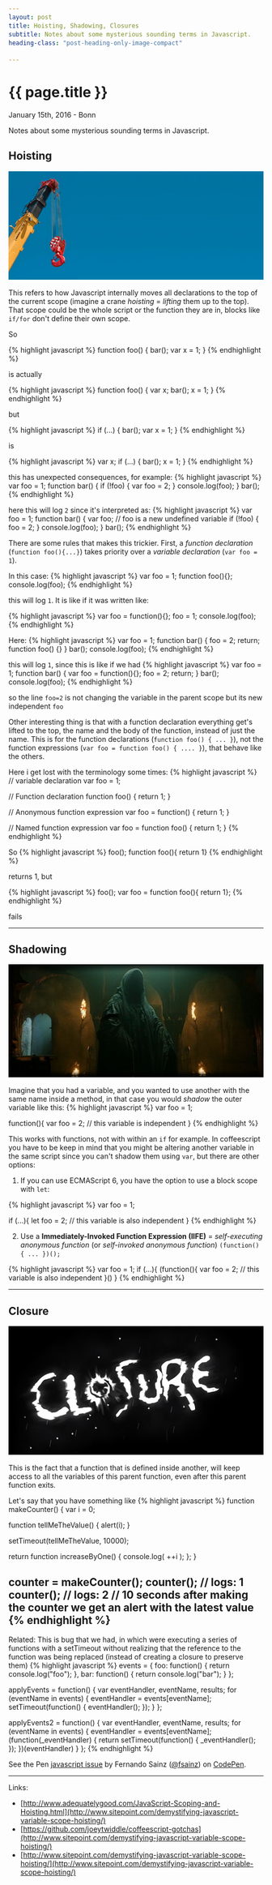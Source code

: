 ```yaml
---
layout: post
title: Hoisting, Shadowing, Closures
subtitle: Notes about some mysterious sounding terms in Javascript.
heading-class: "post-heading-only-image-compact"

---
```


{{ page.title }}
================

<p class="meta">January 15th, 2016 - Bonn</p>

Notes about some mysterious sounding terms in Javascript.

## Hoisting

<img src="/img/hoisting.jpg" />

This refers to how Javascript internally moves all declarations to the top of the current scope (imagine a crane _hoisting_ = _lifting_ them up to the top). That scope could be the whole script or the function they are in, blocks like `if/for` don't define their own scope.

So

{% highlight javascript %}
function foo() {
  bar();
  var x = 1;
}
{% endhighlight %}

is actually

{% highlight javascript %}
function foo() {
  var x;
  bar();
  x = 1;
}
{% endhighlight %}

but

{% highlight javascript %}
if (...) {
  bar();
  var x = 1;
}
{% endhighlight %}

is

{% highlight javascript %}
var x;
if (...) {
  bar();
  x = 1;
}
{% endhighlight %}

this has unexpected consequences, for example:
{% highlight javascript %}
var foo = 1;
function bar() {
  if (!foo) {
    var foo = 2;
  }
  console.log(foo);
}
bar();
{% endhighlight %}

here this will log `2` since it's interpreted as:
{% highlight javascript %}
var foo = 1;
function bar() {
  var foo; // foo is a new undefined variable
  if (!foo) {
    foo = 2;
  }
  console.log(foo);
}
bar();
{% endhighlight %}

There are some rules that makes this trickier. First, a *function declaration* (`function foo(){...}`) takes priority over a *variable declaration* (`var foo = 1`).

In this case:
{% highlight javascript %}
var foo = 1;
function foo(){};
console.log(foo);
{% endhighlight %}

this will log `1`. It is like if it was written like:

{% highlight javascript %}
var foo = function(){};
foo = 1;
console.log(foo);
{% endhighlight %}

Here:
{% highlight javascript %}
var foo = 1;
function bar() {
  foo = 2;
  return;
  function foo() {}
}
bar();
console.log(foo);
{% endhighlight %}

this will log `1`, since this is like if we had
{% highlight javascript %}
var foo = 1;
function bar() {
  var foo = function(){};
  foo = 2;
  return;
}
bar();
console.log(foo);
{% endhighlight %}

so the line `foo=2` is not changing the variable in the parent scope but its new independent `foo`

Other interesting thing is that with a function declaration everything get's lifted to the top, the name and the body of the function, instead of just the name. This is for the function declarations (`function foo() { ... }`), not the function expressions (`var foo = function foo() { .... }`), that behave like the others.

Here i get lost with the terminology some times:
{% highlight javascript %}
// variable declaration
var foo = 1;

// Function declaration
function foo() { return 1; }

// Anonymous function expression
var foo = function() { return 1; }

// Named function expression
var foo = function foo() { return 1; }
{% endhighlight %}

So
{% highlight javascript %}
foo();
function foo(){ return 1}
{% endhighlight %}

returns 1, but

{% highlight javascript %}
foo();
var foo = function foo(){ return 1};
{% endhighlight %}

fails



<hr />

## Shadowing
<img src="/img/shadowing.jpg" />

Imagine that you had a variable, and you wanted to use another with the same name inside a method, in that case you would _shadow_ the outer variable like this:
{% highlight javascript %}
var foo = 1;

function(){
  var foo = 2; // this variable is independent
}
{% endhighlight %}

This works with functions, not with within an `if` for example. In coffeescript you have to be keep in mind that you might be altering another variable in the same script since you can't shadow them using `var`, but there are other options:

1) If you can use ECMAScript 6, you have the option to use a block scope with `let`:

{% highlight javascript %}
var foo = 1;

if (...){
  let foo = 2; // this variable is also independent
}
{% endhighlight %}

2) Use a **Immediately-Invoked Function Expression (IIFE)** = _self-executing anonymous function_ (or _self-invoked anonymous function_)
`(function() { ... })();`

{% highlight javascript %}
var foo = 1;
if (...){
  (function(){
    var foo = 2; // this variable is also independent
  }()
}
{% endhighlight %}


<hr />

## Closure
<img src="/img/closure.jpg" />

This is the fact that a function that is defined inside another, will keep access to all the variables of this parent function, even after this parent function exits.

Let's say that you have something like
{% highlight javascript %}
function makeCounter() {
  var i = 0;

  function tellMeTheValue() {
    alert(i);
  }

  setTimeout(tellMeTheValue, 10000);  

  return function increaseByOne() {
    console.log( ++i );
  };
}

counter = makeCounter();
counter(); // logs: 1
counter(); // logs: 2
// 10 seconds after making the counter we get an alert with the latest value
{% endhighlight %}
--

Related: This is bug that we had, in which were executing a series of functions with a setTimeout without realizing that the reference to the function was being replaced (instead of creating a closure to preserve them)
{% highlight javascript %}
events = {
  foo: function() {
    return console.log("foo");
  },
  bar: function() {
    return console.log("bar");
  }
};

applyEvents = function() {
  var eventHandler, eventName, results;
  for (eventName in events) {
    eventHandler = events[eventName];
    setTimeout(function() {
      eventHandler();
    });
  }
};

applyEvents2 = function() {
  var eventHandler, eventName, results;
  for (eventName in events) {
    eventHandler = events[eventName];
    (function(_eventHandler) {
      return setTimeout(function() {
        _eventHandler();
      });
    })(eventHandler)
  }
};
{% endhighlight %}

<p data-height="268" data-theme-id="0" data-slug-hash="yYrQxR" data-default-tab="js" data-user="fsainz" class="codepen">See the Pen <a href="http://codepen.io/fsainz/pen/yYrQxR/">javascript issue</a> by Fernando Sainz (<a href="http://codepen.io/fsainz">@fsainz</a>) on <a href="http://codepen.io">CodePen</a>.</p>
<script async src="//assets.codepen.io/assets/embed/ei.js"></script>


---

Links:

- [http://www.adequatelygood.com/JavaScript-Scoping-and-Hoisting.html](http://www.sitepoint.com/demystifying-javascript-variable-scope-hoisting/)
- [https://github.com/joeytwiddle/coffeescript-gotchas](http://www.sitepoint.com/demystifying-javascript-variable-scope-hoisting/)
- [http://www.sitepoint.com/demystifying-javascript-variable-scope-hoisting/](http://www.sitepoint.com/demystifying-javascript-variable-scope-hoisting/)
